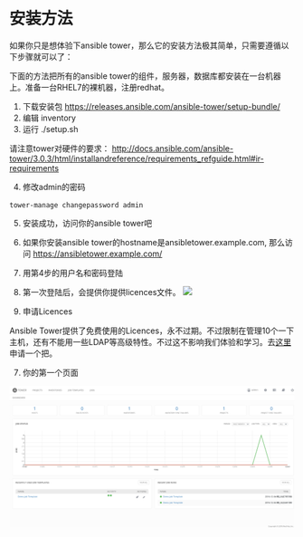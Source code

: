 # 安装方法

如果你只是想体验下ansible tower，那么它的安装方法极其简单，只需要遵循以下步骤就可以了：


下面的方法把所有的ansible tower的组件，服务器，数据库都安装在一台机器上。准备一台RHEL7的裸机器，注册redhat。



1. 下载安装包 https://releases.ansible.com/ansible-tower/setup-bundle/
2. 编辑 inventory
3. 运行 ./setup.sh

  请注意tower对硬件的要求：
  http://docs.ansible.com/ansible-tower/3.0.3/html/installandreference/requirements_refguide.html#ir-requirements
 
4. 修改admin的密码
  
  ```
  tower-manage changepassword admin
  ```
  
5. 安装成功，访问你的ansible tower吧

  1. 如果你安装ansible tower的hostname是ansibletower.example.com, 那么访问 https://ansibletower.example.com/
  2. 用第4步的用户名和密码登陆
  3. 第一次登陆后，会提供你提供licences文件。
  ![](http://docs.ansible.com/ansible-tower/latest/html/userguide/_images/no-license.png)

6. 申请Licences

  Ansible Tower提供了免费使用的Licences，永不过期。不过限制在管理10个一下主机，还有不能用一些LDAP等高级特性。不过这不影响我们体验和学习。去[这里](https://www.ansible.com/license)申请一个把。

7. 你的第一个页面

  ![](main_dashboard.png)
